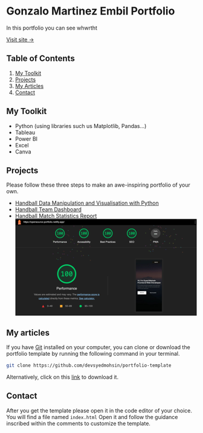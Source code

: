 # Gonzalo Martinez Embil Portfolio

In this portfolio you can see whwrtht

[Visit site &rarr;](https://gonzaloembil.github.io/gonzaloembil.io/)

## Table of Contents

1. [My Toolkit](#my-toolkit)
1. [Projects](#projects)
1. [My Articles](#my-articles)
1. [Contact](#contact)

## My Toolkit

- Python (using libraries such us Matplotlib, Pandas...)
- Tableau
- Power BI
- Excel
- Canva

## Projects

Please follow these three steps to make an awe-inspiring portfolio of your own.

- [Handball Data Manipulation and Visualisation with Python](#cloning-the-repository)
- [Handball Team Dashboard](#editing-the-template)
- [Handball Match Statistics Report](#deploying-the-site)
  <img src="assets/images/lighthouse.png" alt="lighthouse report with 100% scores">

## My articles

If you have [Git](https://git-scm.com/) installed on your computer, you can clone or download the portfolio template by running the following command in your terminal.

```bash
git clone https://github.com/devsyedmohsin/portfolio-template
```

Alternatively, click on this [link](https://github.com/devsyedmohsin/portfolio-template/archive/refs/heads/main.zip) to download it.

## Contact

After you get the template please open it in the code editor of your choice.
You will find a file named `index.html` Open it and follow the guidance inscribed within the comments to customize the template.

